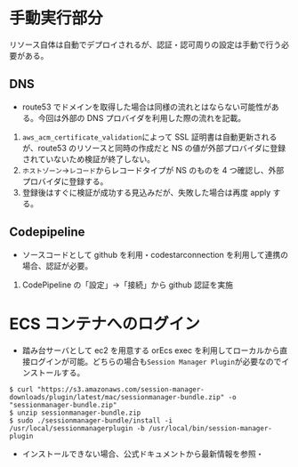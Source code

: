 # 手動実行部分

リソース自体は自動でデプロイされるが、認証・認可周りの設定は手動で行う必要がある。

## DNS

- route53 でドメインを取得した場合は同様の流れとはならない可能性がある。今回は外部の DNS プロバイダを利用した際の流れを記載。

1. `aws_acm_certificate_validation`によって SSL 証明書は自動更新されるが、route53 のリソースと同時の作成だと NS の値が外部プロバイダに登録されていないため検証が終了しない。
2. `ホストゾーン`→`レコード`からレコードタイプが NS のものを 4 つ確認し、外部プロバイダに登録する。
3. 登録後はすぐに検証が成功する見込みだが、失敗した場合は再度 apply する。

## Codepipeline

- ソースコードとして github を利用・codestarconnection を利用して連携の場合、認証が必要。

1. CodePipeline の「設定」→「接続」から github 認証を実施

# ECS コンテナへのログイン

- 踏み台サーバとして ec2 を用意する orEcs exec を利用してローカルから直接ログインが可能。どちらの場合も`Session Manager Plugin`が必要なのでインストールする。

```bash:
$ curl "https://s3.amazonaws.com/session-manager-downloads/plugin/latest/mac/sessionmanager-bundle.zip" -o "sessionmanager-bundle.zip"
$ unzip sessionmanager-bundle.zip
$ sudo ./sessionmanager-bundle/install -i /usr/local/sessionmanagerplugin -b /usr/local/bin/session-manager-plugin
```

- インストールできない場合、公式ドキュメントから最新情報を参照・
